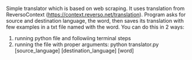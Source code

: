 Simple translator which is based on web scraping. It uses translation from ReversoContext (https://context.reverso.net/translation).
Program asks for source and destination language, the word, then saves its translation with few examples in a txt file named with the word.
You can do this in 2 ways:
  1. running python file and followiing terminal steps
  2. running the file with proper arguments: python translator.py [source_language] [destination_language] [word]
